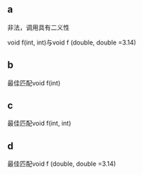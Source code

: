## a

非法，调用具有二义性

void f(int, int)与void f (double, double =3.14)

## b

最佳匹配void f(int)

## c

最佳匹配void f(int, int)

## d

最佳匹配void f (double, double =3.14)